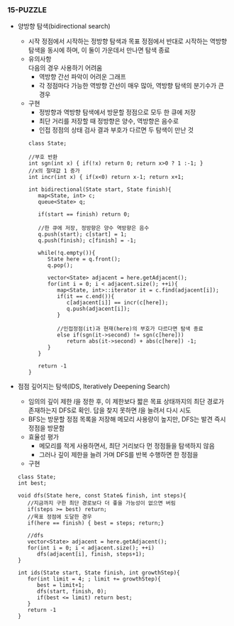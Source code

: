 ### 15-PUZZLE
- 양방향 탐색(bidirectional search)
   -  시작 정점에서 시작하는 정방향 탐색과 목표 정점에서 반대로 시작하는 역방향 탐색을 동시에 하며, 이 둘이 가운데서 만나면 탐색 종료
   -  유의사항   
      다음의 경우 사용하기 어려움
      - 역방향 간선 파악이 어려운 그래프
      - 각 정점마다 가능한 역방향 간선이 매우 많아, 역방향 탐색의 분기수가 큰 경우 
   -  구현
      - 정방향과 역방향 탐색에서 방문할 정점으로 모두 한 큐에 저장
      - 최단 거리를 저장할 때 정방향은 양수, 역방향은 음수로
      - 인접 정점의 상태 검사 결과 부호가 다르면 두 탐색이 만난 것
      ```
      class State;
      
      //부호 반환
      int sgn(int x) { if(!x) return 0; return x>0 ? 1 :-1; }
      //x의 절대값 1 증가
      int incr(int x) { if(x<0) return x-1; return x+1;
      
      int bidirectional(State start, State finish){
         map<State, int> c;
         queue<State> q;
         
         if(start == finish) return 0;
         
         //한 큐에 저장, 정방향은 양수 역방향은 음수
         q.push(start); c[start] = 1;
         q.push(finish); c[finish] = -1;
         
         while(!q.empty()){
            State here = q.front();
            q.pop();
            
            vector<State> adjacent = here.getAdjacent();
            for(int i = 0; i < adjacent.size(); ++i){
               map<State, int>::iterator it = c.find(adjacent[i]);
               if(it == c.end()){
                  c[adjacent[i]] == incr(c[here]);
                  q.push(adjacent[i]);
               }
               
               //인접정점(it)과 현재(here)의 부호가 다르다면 탐색 종료
               else if(sgn(it->second) != sgn(c[here]))
                  return abs(it->second) + abs(c[here]) -1;
            }
         }
         
         return -1
      }
      ```

- 점점 깊어지는 탐색(IDS, Iteratively Deepening Search)
   - 임의의 깊이 제한 $l$을 정한 후, 이 제한보다 짧은 목표 상태까지의 최단 경로가 존재하는지 DFS로 확인. 답을 찾지 못하면 $l$을 늘려서 다시 시도
   - BFS는 방문할 정점 목록을 저장해 메모리 사용량이 높지만, DFS는 발견 즉시 정점을 방문함
   - 효율성 평가
      - 메모리를 적게 사용하면서, 최단 거리보다 먼 정점들을 탐색하지 않음
      - 그러나 깊이 제한을 늘려 가며 DFS를 반복 수행하면 한 정점을 
   - 구현
   ```
   class State;
   int best;
   
   void dfs(State here, const State& finish, int steps){
      //지금까지 구한 최단 경로보다 더 좋을 가능성이 없으면 버림
      if(steps >= best) return;
      //목표 정점에 도달한 경우
      if(here == finish) { best = steps; return;}
      
      //dfs
      vector<State> adjacent = here.getAdjacent();
      for(int i = 0; i < adjacent.size(); ++i)
         dfs(adjacent[i], finish, steps+1);
   }   
   
   int ids(State start, State finish, int growthStep){
      for(int limit = 4; ; limit += growthStep){
         best = limit+1;
         dfs(start, finish, 0);
         if(best <= limit) return best;
      }
      return -1
   }
   ```
